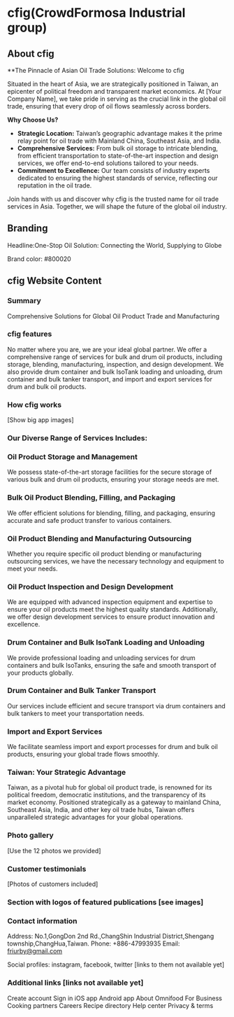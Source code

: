 # cfig(CrowdFormosa Industrial group)

## About cfig

\*\*The Pinnacle of Asian Oil Trade Solutions: Welcome to cfig

Situated in the heart of Asia, we are strategically positioned in Taiwan, an epicenter of political freedom and transparent market economics. At [Your Company Name], we take pride in serving as the crucial link in the global oil trade, ensuring that every drop of oil flows seamlessly across borders.

**Why Choose Us?**

- **Strategic Location:** Taiwan’s geographic advantage makes it the prime relay point for oil trade with Mainland China, Southeast Asia, and India.
- **Comprehensive Services:** From bulk oil storage to intricate blending, from efficient transportation to state-of-the-art inspection and design services, we offer end-to-end solutions tailored to your needs.
- **Commitment to Excellence:** Our team consists of industry experts dedicated to ensuring the highest standards of service, reflecting our reputation in the oil trade.

Join hands with us and discover why cfig is the trusted name for oil trade services in Asia. Together, we will shape the future of the global oil industry.

## Branding

Headline:One-Stop Oil Solution: Connecting the World, Supplying to Globe

Brand color: #800020

## cfig Website Content

### Summary

Comprehensive Solutions for Global Oil Product Trade and Manufacturing

### cfig features

No matter where you are, we are your ideal global partner. We offer a comprehensive range of services for bulk and drum oil products, including storage, blending, manufacturing, inspection, and design development. We also provide drum container and bulk IsoTank loading and unloading, drum container and bulk tanker transport, and import and export services for drum and bulk oil products.

### How cfig works

[Show big app images]

### **Our Diverse Range of Services Includes:**

### Oil Product Storage and Management

We possess state-of-the-art storage facilities for the secure storage of various bulk and drum oil products, ensuring your storage needs are met.

### Bulk Oil Product Blending, Filling, and Packaging

We offer efficient solutions for blending, filling, and packaging, ensuring accurate and safe product transfer to various containers.

### Oil Product Blending and Manufacturing Outsourcing

Whether you require specific oil product blending or manufacturing outsourcing services, we have the necessary technology and equipment to meet your needs.

### Oil Product Inspection and Design Development

We are equipped with advanced inspection equipment and expertise to ensure your oil products meet the highest quality standards. Additionally, we offer design development services to ensure product innovation and excellence.

### Drum Container and Bulk IsoTank Loading and Unloading

We provide professional loading and unloading services for drum containers and bulk IsoTanks, ensuring the safe and smooth transport of your products globally.

### Drum Container and Bulk Tanker Transport

Our services include efficient and secure transport via drum containers and bulk tankers to meet your transportation needs.

### Import and Export Services

We facilitate seamless import and export processes for drum and bulk oil products, ensuring your global trade flows smoothly.

### **Taiwan: Your Strategic Advantage**

Taiwan, as a pivotal hub for global oil product trade, is renowned for its political freedom, democratic institutions, and the transparency of its market economy. Positioned strategically as a gateway to mainland China, Southeast Asia, India, and other key oil trade hubs, Taiwan offers unparalleled strategic advantages for your global operations.

### Photo gallery

[Use the 12 photos we provided]

### Customer testimonials

[Photos of customers included]

<!-- Inexpensive, healthy and great-tasting meals, without even having to order manually! It feels truly magical. (Dave Bryson)
The AI algorithm is crazy good, it chooses the right meals for me every time. It's amazing not to worry about food anymore! (Ben Hadley)
Omnifood is a life saver! I just started a company, so there's no time for cooking. I couldn't live without my daily meals now! (Steve Miller)
I got Omnifood for the whole family, and it frees up so much time! Plus, everything is organic and vegan and without plastic. (Hannah Smith) -->

### Section with logos of featured publications [see images]

### Contact information

Address: No.1,GongDon 2nd Rd.,ChangShin Industrial District,Shengang township,ChangHua,Taiwan.
Phone: +886-47993935
Email: friurby@gmail.com

Social profiles: instagram, facebook, twitter [links to them not available yet]

### Additional links [links not available yet]

Create account
Sign in
iOS app
Android app
About Omnifood
For Business
Cooking partners
Careers
Recipe directory
Help center
Privacy & terms
